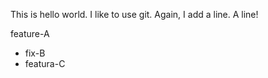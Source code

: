 This is hello world.
I like to use git.
Again, I add a line.
A line!

feature-A
 - fix-B
 - featura-C
